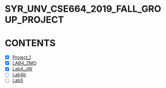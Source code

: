 # SYR_UNV_CSE664_2019_FALL_GROUP_PROJECT

# CONTENTS
- [x] [Project_1](./project_1/)
- [x] [LAB4_ZMO](./Lab4_ZMO/)
- [x] [Lab4_JW](./Lab4_JW/)
- [ ] [Lab4b](./Lab4b/)
- [ ] [Lab5](./Lab5/)